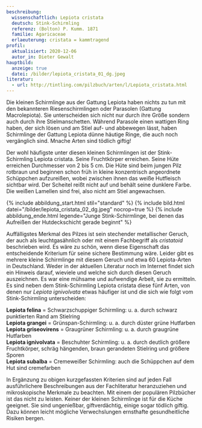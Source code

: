 ```yaml
---
beschreibung:
  wissenschaftlich: Lepiota cristata
  deutsch: Stink-Schirmling
  referenz: (Bolton) P. Kumm. 1871
  familie: Agaricaceae
  erlaeuterung: cristata = kammtragend
profil:
  aktualisiert: 2020-12-06
  autor_in: Dieter Gewalt
hauptbild:
  anzeige: true
  datei: /bilder/lepiota_cristata_01_dg.jpeg
literatur:
  - url: http://tintling.com/pilzbuch/arten/l/Lepiota_cristata.html
---
```

Die kleinen Schirmlinge aus der Gattung Lepiota haben nichts zu tun mit den bekannteren Riesenschirmlingen oder Parasolen (Gattung Macrolepiota). Sie unterscheiden sich nicht nur durch ihre Größe sondern auch durch ihre Stielmanschetten. Während Parasole einen wattigen Ring haben, der sich lösen und am Stiel auf- und abbewegen lässt, haben Schirmlinge der Gattung Lepiota dünne häutige Ringe, die auch noch vergänglich sind. Mnache Arten sind tödlich giftig!

Der wohl häufigste unter diesen kleinen Schirmlingen ist der Stink-Schirmling Lepiota cristata. Seine Fruchtkörper erreichen. Seine Hüte erreichen Durchmesser von 2 bis 5 cm. Die Hüte sind beim jungen Pilz rotbraun und beginnen schon früh in kleine konzentrisch angeordnete Schüppchen aufzureißen, wobei zwischen ihnen das weiße Hutfleisch sichtbar wird. Der Scheitel reißt nicht auf und behält seine dunklere Farbe. Die weißen Lamellen sind frei, also nicht am Stiel angewachsen. 

{% include abbildung_start.html stil="standard" %}
{% include bild.html datei="/bilder/lepiota_cristata_02_dg.jpeg" nocrop=true %}
{% include abbildung_ende.html legende="Junge Stink-Schirmlinge, bei denen das Aufreißen der Hutdeckschicht gerade beginnt" %}

Auffälligstes Merkmal des Pilzes ist sein stechender metallischer Geruch, der auch als leuchtgasähnlich oder mit einem Fachbegriff als *cristatoid* beschrieben wird. Es wäre zu schön, wenn diese Eigenschaft das entscheidende Kriterium für seine sichere Bestimmung wäre. Leider gibt es mehrere kleine Schirmlinge mit diesem Geruch und etwa 60 Lepiota-Arten in Deutschland. Weder in der aktuellen Literatur noch im Internet findet sich ein Hinweis darauf, wieviele und welche sich durch diesen Geruch auszeichnen. Es war eine mühsame und aufwendige Arbeit, sie zu ermitteln. Es sind neben dem Stink-Schirmling Lepiota cristata diese fünf Arten, von denen nur *Lepiota ignivolvata* etwas häufiger ist und die sich wie folgt vom Stink-Schirmling unterscheiden:

**Lepiota felina** = Schwarzschuppiger Schirmling: u. a. durch schwarz punktierten Rand am Stielring\
**Lepiota grangei** = Grünspan-Schirmling: u. a. durch düster grüne Hutfarben\
**Lepiota griseovirens** = Graugrüner Schirmling: u. a. durch graugrüne Hutfarben\
**Lepiota ignivolvata** = Beschuhter Schirmling: u. a. durch deutlich größere Fruchtkörper, schräg hängenden, braun gerandeten Stielring und größere Sporen\
**Lepiota subalba** = Cremeweißer Schirmling: auch die Schüppchen auf dem Hut sind cremefarben

In Ergänzung zu obigen kurzgefassten Kriterien sind auf jeden Fall ausführlichere Beschreibungen aus der Fachliteratur heranzuziehen und mikroskopische Merkmale zu beachten. Mit einem der populären Pilzbücher ist das nicht zu leisten. Keiner der kleinen Schirmlinge  ist für die Küche geeignet. Sie sind ungenießbar, giftverdächtig, einige sogar tödlich giftig. Dazu können leicht mögliche Verwechslungen ernsthafte gesundheitliche Risiken bergen.